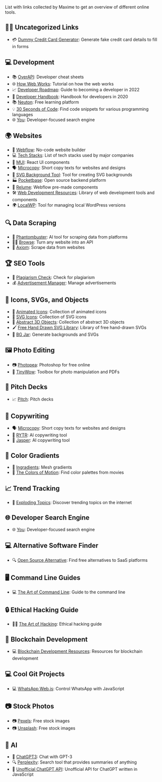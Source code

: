 List with links collected by Maxime to get an overview of different online tools.

## 🧑‍💼 Uncategorized Links
- 💳 [Dummy Credit Card Generator](https://saijogeorge.com/dummy-credit-card-generator/): Generate fake credit card details to fill in forms

## 💻 Development
- 📚 [OverAPI](https://overapi.com/): Developer cheat sheets
- 🌐 [How Web Works](https://github.com/vasanthk/how-web-works): Tutorial on how the web works
- 📈 [Developer Roadmap](https://github.com/kamranahmedse/developer-roadmap): Guide to becoming a developer in 2022
- 📖 [Developer Handbook](https://github.com/apptension/developer-handbook): Handbook for developers in 2020
- 📚 [Neuton](https://neuton.app/): Free learning platform
- 💡 [30 Seconds of Code](https://www.30secondsofcode.org/): Find code snippets for various programming languages
- 🌐 [You](https://you.con/): Developer-focused search engine

## 🌍 Websites
- 🌈 [Webflow](https://webflow.com/): No-code website builder
- 💻 [Tech Stacks](https://stackshare.io/): List of tech stacks used by major companies
- 🌟 [MUI](https://mui.com/): React UI components
- 🗣 [Microcopy](https://www.microcopy.me/): Short copy texts for websites and designs
- 🎨 [SVG Background Tool](https://app.haikei.app/): Tool for creating SVG backgrounds
- 🏭 [Pocketbase](https://pocketbase.io/): Open source backend platform
- 🧩 [Relume](https://library.relume.io/): Webflow pre-made components
- 🛠 [Web Development Resources](https://github.com/markodenic/web-development-resources): Library of web development tools and components
- 🌍 [LocalWP](https://localwp.com/): Tool for managing local WordPress versions

## 🔍 Data Scraping
- 👻 [Phantombuster](https://phantombuster.com/): AI tool for scraping data from platforms
- 🕵️‍♂️ [Browse](https://www.browse.ai/): Turn any website into an API
- 🤖 [Axiom](https://axiom.ai/): Scrape data from websites

## 🏆 SEO Tools
- 📝 [Plagiarism Check](https://www.prepostseo.com/): Check for plagiarism
- 💰 [Advertisement Manager](https://adespresso.com/): Manage advertisements

## 🌟 Icons, SVGs, and Objects
- 🎨 [Animated Icons](https://lordicon.com/icons): Collection of animated icons
- 🌟 [SVG Icons](https://thenounproject.com/): Collection of SVG icons
- 🔮 [Abstract 3D Objects](https://lostgeometry.xyz/): Collection of abstract 3D objects
- 🖌 [Free Hand Drawn SVG Library](https://openpeeps.com/): Library of free hand-drawn SVGs
- 🎨 [BG Jar](https://bgjar.com/): Generate backgrounds and SVGs

## 🖼️ Photo Editing
- 📷 [Photopea](https://www.photopea.com/): Photoshop for free online
- 📸 [TinyWow](https://tinywow.com/): Toolbox for photo manipulation and PDFs

## 💼 Pitch Decks
- 📈 [Pitch](https://pitch.com/): Pitch decks

## 📝 Copywriting
- 🗣 [Microcopy](https://www.microcopy.me/): Short copy texts for websites and designs
- 🤖 [RYTR](https://rytr.me/): AI copywriting tool
- 🤖 [Jasper](https://www.jasper.ai/): AI copywriting tool

## 🎨 Color Gradients
- 🌈 [Ingradients](https://ingradients.net/): Mesh gradients
- 🎨 [The Colors of Motion](https://thecolorsofmotion.com/): Find color palettes from movies

## 📈 Trend Tracking
- 🔮 [Exploding Topics](https://explodingtopics.com/topics-this-month): Discover trending topics on the internet

## 🌐 Developer Search Engine
- 🌐 [You](https://you.com/): Developer-focused search engine

## 💻 Alternative Software Finder
- 🔍 [Open Source Alternative](https://opensourcealternative.to/): Find free alternatives to SaaS platforms

## 🖥️ Command Line Guides
- 💻 [The Art of Command Line](https://github.com/jlevy/the-art-of-command-line): Guide to the command line

## 🔒 Ethical Hacking Guide
- 🕵️‍♂️ [The Art of Hacking](https://github.com/The-Art-of-Hacking/h4cker): Ethical hacking guide

## 🔗 Blockchain Development
- 💻 [Blockchain Development Resources](https://github.com/frankiefab100/Blockchain-Development-Resources): Resources for blockchain development

## 💻 Cool Git Projects
- 💻 [WhatsApp Web.js](https://github.com/pedroslopez/whatsapp-web.js): Control WhatsApp with JavaScript

## 📷 Stock Photos
- 📷 [Pexels](https://www.pexels.com/): Free stock images
- 📷 [Unsplash](https://unsplash.com/): Free stock images

## 🤖 AI
- 🤖 [ChatGPT3](https://chat.openai.com/chat): Chat with GPT-3
- 🔍 [Perplexity](https://www.perplexity.ai/): Search tool that provides summaries of anything
- 🤖 [Unofficial ChatGPT API](https://github.com/transitive-bullshit/chatgpt-api): Unofficial API for ChatGPT written in JavaScript
